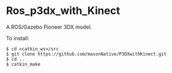 Ros_p3dx_with_Kinect
===========

A ROS/Gazebo Pioneer 3DX model.

To install:
```
$ cd <catkin_ws>/src
$ git clone https://github.com/masonNative/P3DXwithKinect.git
$ cd ..
$ catkin_make
```
